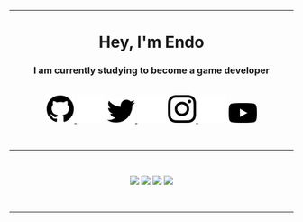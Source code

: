 <hr>

<h1 align="center"><b>Hey, I'm Endo</b></h1>
<h3 align="center">I am currently studying to become a game developer</h3>

<br>

<div align="center">
    <a href="https://github.com/DasEndo"><picture>
        <source media="(prefers-color-scheme: dark)" srcset="https://raw.githubusercontent.com/DasEndo/DasEndo/main/icons/github-mark-white.png">
        <source media="(prefers-color-scheme: light)" srcset="https://raw.githubusercontent.com/DasEndo/DasEndo/main/icons/github-mark.png">
        <img src="https://raw.githubusercontent.com/DasEndo/DasEndo/main/icons/github-mark.png" width="50px" height="auto">
    </picture></a>
    <img src="icons/transparent.png" width="50px" height="auto">
    <a href="https://twitter.com/Das3ndo"><picture>
        <source media="(prefers-color-scheme: dark)" srcset="https://raw.githubusercontent.com/DasEndo/DasEndo/main/icons/2021%20Twitter%20logo%20-%20white.png">
        <source media="(prefers-color-scheme: light)" srcset="https://raw.githubusercontent.com/DasEndo/DasEndo/main/icons/2021%20Twitter%20logo%20-%20black.png">
        <img src="https://raw.githubusercontent.com/DasEndo/DasEndo/main/icons/2021%20Twitter%20logo%20-%20black.png" width="50px" height="auto">
    </picture></a>
    <img src="icons/transparent.png" width="50px" height="auto">
    <a href="https://www.instagram.com/das3ndo/"><picture>
        <source media="(prefers-color-scheme: dark)" srcset="https://raw.githubusercontent.com/DasEndo/DasEndo/main/icons/Instagram_Glyph_White.png">
        <source media="(prefers-color-scheme: light)" srcset="https://raw.githubusercontent.com/DasEndo/DasEndo/main/icons/Instagram_Glyph_Black.png">
        <img src="https://raw.githubusercontent.com/DasEndo/DasEndo/main/icons/Instagram_Glyph_Black.png" width="50px" height="auto">
    </picture></a>
    <img src="icons/transparent.png" width="50px" height="auto">
    <a href="https://www.youtube.com/@dasendo"><picture>
        <source media="(prefers-color-scheme: dark)" srcset="https://raw.githubusercontent.com/DasEndo/DasEndo/main/icons/yt_logo_mono_dark.png">
        <source media="(prefers-color-scheme: light)" srcset="https://raw.githubusercontent.com/DasEndo/DasEndo/main/icons/yt_icon_mono_light.png">
        <img src="https://raw.githubusercontent.com/DasEndo/DasEndo/main/icons/yt_icon_mono_light.png" width="50px" height="auto">
    </picture></a>
</div>

<br><hr><br>

<div align="center">
    <img src="https://raw.githubusercontent.com/DasEndo/github-stats/master/generated/overview.svg#gh-dark-mode-only">
    <img src="https://raw.githubusercontent.com/DasEndo/github-stats/master/generated/overview.svg#gh-light-mode-only">
    <img src="https://raw.githubusercontent.com/DasEndo/github-stats/master/generated/languages.svg#gh-dark-mode-only">
    <img src="https://raw.githubusercontent.com/DasEndo/github-stats/master/generated/languages.svg#gh-light-mode-only">
</div>

<br><hr>
